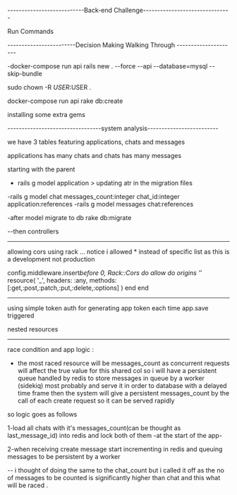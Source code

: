 ---------------------------Back-end Challenge-------------------------------

Run Commands

------------------------Decision Making Walking Through ---------------------

-docker-compose run api rails new . --force --api --database=mysql --skip-bundle

sudo chown -R $USER:$USER .

docker-compose run api rake db:create

installing some extra gems

---------------------------------system analysis-------------------------

we have 3 tables featuring applications, chats and messages

applications has many chats and chats has many messages

starting with the parent

- rails g model application > updating atr in the migration files

-rails g model chat messages_count:integer chat_id:integer application:references
-rails g model messages chat:references

-after model migrate to db rake db:migrate

--then controllers

---

allowing cors using rack ... notice i allowed \* instead of specific list as this is a development not production

config.middleware.insert*before 0, Rack::Cors do
allow do
origins '*'
resource(
'\_',
headers: :any,
methods: [:get,:post,:patch,:put,:delete,:options]
)
end
end

---

using simple token auth for generating app token each time app.save triggered

nested resources

---

race condition and app logic :

- the most raced resource will be messages_count as concurrent requests will affect the true value for this shared col so i will have a persistent queue handled by redis to store messages in queue by a worker (sidekiq) most probably and serve it in order to database with a delayed time frame then the system will give a persistent messages_count by the call of each create request so it can be served rapidly

so logic goes as follows

1-load all chats with it's messages_count(can be thought as last_message_id) into redis and lock both of them -at the start of the app-

2-when receiving create message start incrementing in redis and queuing messages to be persistent by a worker

-- i thought of doing the same to the chat_count but i called it off as the no of messages to be counted is significantly higher than chat and this what will be raced .
